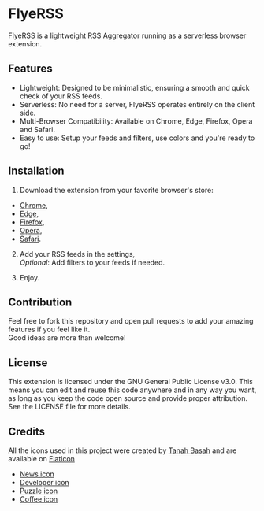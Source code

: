 # FlyeRSS

FlyeRSS is a lightweight RSS Aggregator running as a serverless browser extension.

## Features

- Lightweight: Designed to be minimalistic, ensuring a smooth and quick check of your RSS feeds.
- Serverless: No need for a server, FlyeRSS operates entirely on the client side.
- Multi-Browser Compatibility: Available on Chrome, Edge, Firefox, Opera and Safari.
- Easy to use: Setup your feeds and filters, use colors and you're ready to go!

## Installation
1. Download the extension from your favorite browser's store:
- [Chrome](https://chromewebstore.google.com/),
- [Edge](https://microsoftedge.microsoft.com/addons/Microsoft-Edge-Extensions-Home),
- [Firefox](https://addons.mozilla.org/fr/firefox/),
- [Opera](https://addons.opera.com/fr/extensions/),
- [Safari](https://apps.apple.com/us/story/id1377753262).
2. Add your RSS feeds in the settings,<br>
   *Optional*: Add filters to your feeds if needed.

3. Enjoy.

## Contribution

Feel free to fork this repository and open pull requests to add your amazing features if you feel like it.<br>
Good ideas are more than welcome!

## License

This extension is licensed under the GNU General Public License v3.0. This means you can edit and reuse this code anywhere and in any way you want, as long as you keep the code open source and provide proper attribution.<br>
See the LICENSE file for more details.

## Credits

All the icons used in this project were created by [Tanah Basah](https://www.flaticon.com/authors/tanah-basah) and are available on [Flaticon](https://www.flaticon.com)
- [News icon](https://www.flaticon.com/free-icon/news_18981181)
- [Developer icon](https://www.flaticon.com/free-icon/developer_12515517)
- [Puzzle icon](https://www.flaticon.com/free-icon/puzzle_8621791)
- [Coffee icon](https://www.flaticon.com/free-icon/coffee_18981152)